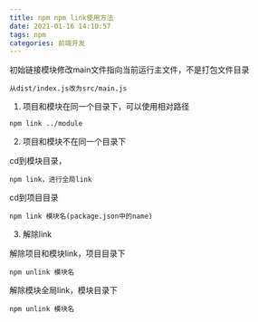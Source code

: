 ```yaml
---
title: npm npm link使用方法
date: 2021-01-16 14:10:57
tags: npm
categories: 前端开发
---
```


 初始链接模块修改main文件指向当前运行主文件，不是打包文件目录
 ```
 从dist/index.js改为src/main.js
 ```


1. 项目和模块在同一个目录下，可以使用相对路径
```
npm link ../module
```



2. 项目和模块不在同一个目录下

cd到模块目录，



```
npm link，进行全局link
```
cd到项目目录
```
npm link 模块名(package.json中的name)
```
3. 解除link

解除项目和模块link，项目目录下
```
npm unlink 模块名
```
解除模块全局link，模块目录下
```
npm unlink 模块名
```
